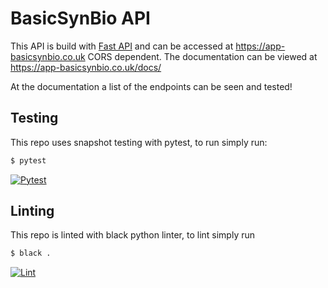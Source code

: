 # BasicSynBio API

This API is build with [Fast API](https://fastapi.tiangolo.com) and can be accessed at https://app-basicsynbio.co.uk CORS dependent. The documentation can be viewed at https://app-basicsynbio.co.uk/docs/

At the documentation a list of the endpoints can be seen and tested!

## Testing

This repo uses snapshot testing with pytest, to run simply run:
```bash
$ pytest
```
[![Pytest](https://github.com/LondonBiofoundry/bsb_fastapi/actions/workflows/pytest.yml/badge.svg)](https://github.com/LondonBiofoundry/bsb_fastapi/actions/workflows/pytest.yml)

## Linting

This repo is linted with black python linter, to lint simply run
```bash
$ black .
```
[![Lint](https://github.com/LondonBiofoundry/bsb_fastapi/actions/workflows/black.yml/badge.svg)](https://github.com/LondonBiofoundry/bsb_fastapi/actions/workflows/black.yml)
